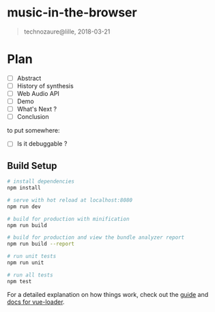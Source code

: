 # music-in-the-browser

> technozaure@lille, 2018-03-21

# Plan

- [ ] Abstract
- [ ] History of synthesis
- [ ] Web Audio API
- [ ] Demo
- [ ] What's Next ?
- [ ] Conclusion

to put somewhere:
- [ ] Is it debuggable ?

## Build Setup

``` bash
# install dependencies
npm install

# serve with hot reload at localhost:8080
npm run dev

# build for production with minification
npm run build

# build for production and view the bundle analyzer report
npm run build --report

# run unit tests
npm run unit

# run all tests
npm test
```

For a detailed explanation on how things work, check out the [guide](http://vuejs-templates.github.io/webpack/) and [docs for vue-loader](http://vuejs.github.io/vue-loader).
